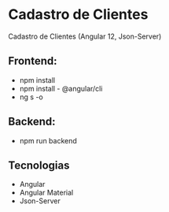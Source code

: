 # Cadastro de Clientes
Cadastro de Clientes (Angular 12, Json-Server)

## Frontend:
- npm install
- npm install - @angular/cli
- ng s -o

## Backend:
- npm run backend

## Tecnologias
- Angular
- Angular Material
- Json-Server




